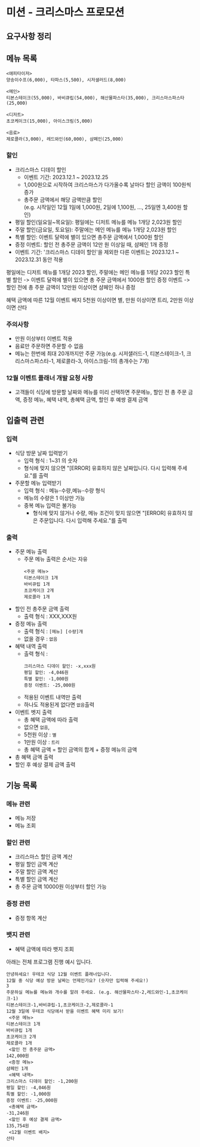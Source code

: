 # 미션 - 크리스마스 프로모션

## 요구사항 정리

## 메뉴 목록

```
<애피타이저>  
양송이수프(6,000), 타파스(5,500), 시저샐러드(8,000)

<메인>  
티본스테이크(55,000), 바비큐립(54,000), 해산물파스타(35,000), 크리스마스파스타(25,000)

<디저트>  
초코케이크(15,000), 아이스크림(5,000)

<음료>  
제로콜라(3,000), 레드와인(60,000), 샴페인(25,000)
```

### 할인

- 크리스마스 디데이 할인
    - 이벤트 기간: 2023.12.1 ~ 2023.12.25
    - 1,000원으로 시작하여 크리스마스가 다가올수록 날마다 할인 금액이 100원씩 증가
    - 총주문 금액에서 해당 금액만큼 할인    
      (e.g. 시작일인 12월 1일에 1,000원, 2일에 1,100원, ..., 25일엔 3,400원 할인)
- 평일 할인(일요일~목요일): 평일에는 디저트 메뉴를 메뉴 1개당 2,023원 할인
- 주말 할인(금요일, 토요일): 주말에는 메인 메뉴를 메뉴 1개당 2,023원 할인
- 특별 할인: 이벤트 달력에 별이 있으면 총주문 금액에서 1,000원 할인
- 증정 이벤트: 할인 전 총주문 금액이 12만 원 이상일 때, 샴페인 1개 증정
- 이벤트 기간: '크리스마스 디데이 할인'을 제외한 다른 이벤트는 2023.12.1 ~ 2023.12.31 동안 적용

평일에는 디저트 메뉴를 1개당 2023 할인, 주말에는 메인 메뉴를 1개당 2023 할인
특별 할인 -> 이벤트 달력에 별이 있으면 총 주문 금액에서 1000원 할인
증정 이벤트 -> 할인 전에 총 주문 금액이 12만원 이상이면 샴페인 하나 증정

혜택 금액에 따른 12월 이벤트 배지 5천원 이상이면 별, 만원 이상이면 트리, 2만원 이상이면 산타

### 주의사항

- 만원 이상부터 이벤트 적용
- 음료만 주문하면 주문할 수 없음
- 메뉴는 한번에 최대 20개까지만 주문 가능(e.g. 시저샐러드-1, 티본스테이크-1, 크리스마스파스타-1, 제로콜라-3, 아이스크림-1의 총개수는 7개)

### 12월 이벤트 플래너 개발 요청 사항

- 고객들이 식당에 방문할 날짜와 메뉴를 미리 선택하면 주문메뉴, 할인 전 총 주문 금액, 증정 메뉴, 혜택 내역, 총혜택 금액, 할인 후 예쌍 결제 금액

## 입출력 관련

### 입력

- 식당 방문 날짜 입력받기
    - 입력 형식 : 1~31 의 숫자
    - 형식에 맞지 않으면 "[ERROR] 유효하지 않은 날짜입니다. 다시 입력해 주세요."를 출력
- 주문할 메뉴 입력받기
    - 입력 형식 : 메뉴-수량,메뉴-수량 형식
    - 메뉴의 수량은 1 이상만 가능
    - 중복 메뉴 입력은 불가능
        - 형식에 맞지 않거나 수량, 메뉴 조건이 맞지 않으면  "[ERROR] 유효하지 않은 주문입니다. 다시 입력해 주세요."를 출력

### 출력

- 주문 메뉴 출력
    - 주문 메뉴 출력은 순서는 자유
        ```
        <주문 메뉴>  
        티본스테이크 1개  
        바비큐립 1개  
        초코케이크 2개  
        제로콜라 1개
        ```
- 할인 전 총주문 금액 출력
    - 출력 형식 : XXX,XXX원
- 증정 메뉴 출력
    - 출력 형식 : `[메뉴] [수량]개`
    - 없을 경우 : `없음`
- 혜택 내역 출력
    - 출력 형식 :
      ```
      크리스마스 디데이 할인: -x,xxx원
      평일 할인: -4,046원  
      특별 할인: -1,000원  
      증정 이벤트: -25,000원
      ```
    - 적용된 이벤트 내역만 출력
    - 하나도 적용된게 없다면 `없음`출력
- 이벤트 벳지 출력
    - 총 혜택 금액에 따라 출력
    - 없으면 `없음`,
    - 5천원 이상 : `별`
    - 1만원 이상 : `트리`
    - 총 혜택 금액 = 할인 금액의 합계 + 증정 메뉴의 금액
- 총 혜택 금액 출력
- 할인 후 예상 결제 금액 출력

## 기능 목록

### 메뉴 관련

- 메뉴 저장
- 메뉴 조회

### 할인 관련

- 크리스마스 할인 금액 계산
- 평일 할인 금액 계산
- 주말 할인 금액 계산
- 특별 할인 금액 계산
- 총 주문 금액 10000원 이상부터 할인 가능

### 증정 관련

- 증정 항목 계산

### 뱃지 관련

- 혜택 금액에 따라 뱃지 조회

아래는 전체 프로그램 진행 예시 입니다.

```  
안녕하세요! 우테코 식당 12월 이벤트 플래너입니다.  
12월 중 식당 예상 방문 날짜는 언제인가요? (숫자만 입력해 주세요!)  
3  
주문하실 메뉴를 메뉴와 개수를 알려 주세요. (e.g. 해산물파스타-2,레드와인-1,초코케이크-1)  
티본스테이크-1,바비큐립-1,초코케이크-2,제로콜라-1  
12월 3일에 우테코 식당에서 받을 이벤트 혜택 미리 보기!  
 <주문 메뉴>  
티본스테이크 1개  
바비큐립 1개  
초코케이크 2개  
제로콜라 1개  
 <할인 전 총주문 금액>  
142,000원  
 <증정 메뉴>  
샴페인 1개  
 <혜택 내역>  
크리스마스 디데이 할인: -1,200원  
평일 할인: -4,046원  
특별 할인: -1,000원  
증정 이벤트: -25,000원  
 <총혜택 금액>  
-31,246원  
 <할인 후 예상 결제 금액>  
135,754원  
 <12월 이벤트 배지>  
산타  
```  
